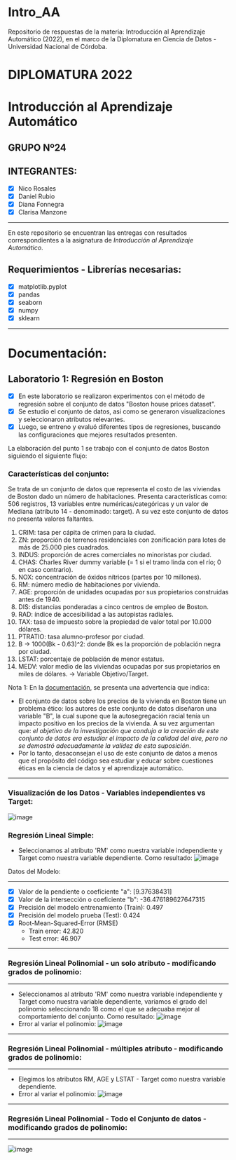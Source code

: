 # Intro_AA

Repositorio de respuestas de la materia: Introducción al Aprendizaje Automático (2022), en el marco de la Diplomatura en Ciencia de Datos - Universidad Nacional de Córdoba.

# **DIPLOMATURA 2022**

# Introducción al Aprendizaje Automático

## GRUPO Nº24

## INTEGRANTES:
   - [x] Nico Rosales 
   - [x] Daniel Rubio
   - [x] Diana Fonnegra
   - [x] Clarisa Manzone

----   
En este repositorio se encuentran las entregas con resultados correspondientes a la asignatura de _Introducción al Aprendizaje Automático_.

## **Requerimientos - Librerías necesarias**:
   - [x] matplotlib.pyplot
   - [x] pandas
   - [x] seaborn
   - [x] numpy
   - [x] sklearn
----

# Documentación:
## Laboratorio 1: Regresión en Boston

   - [x] En este laboratorio se realizaron experimentos con el método de regresión sobre el conjunto de datos "Boston house prices dataset".
   - [x] Se estudio el conjunto de datos, así como se generaron visualizaciones y seleccionaron atributos relevantes.
   - [x] Luego, se entreno y evaluó diferentes tipos de regresiones, buscando las configuraciones que mejores resultados presenten.

La elaboración del punto 1 se trabajo con el conjunto de datos Boston siguiendo el siguiente flujo:

### Características del conjunto:
Se trata de un conjunto de datos que representa el costo de las viviendas de Boston dado un número de habitaciones. Presenta caracteristicas como: 506 registros, 13 variables entre numéricas/categóricas y un valor de Mediana (atributo 14 - denominado: target). A su vez este conjunto de datos no presenta valores faltantes.

1. CRIM: tasa per cápita de crimen para la ciudad.
2. ZN: proporción de terrenos residenciales con zonificación para lotes de más de 25.000 pies cuadrados.
3. INDUS: proporción de acres comerciales no minoristas por ciudad.
4. CHAS: Charles River dummy variable (= 1 si el tramo linda con el río; 0 en caso contrario).
5. NOX: concentración de óxidos nítricos (partes por 10 millones).
6. RM: número medio de habitaciones por vivienda.
7. AGE: proporción de unidades ocupadas por sus propietarios construidas antes de 1940.
8. DIS: distancias ponderadas a cinco centros de empleo de Boston.
9. RAD: índice de accesibilidad a las autopistas radiales.
10. TAX: tasa de impuesto sobre la propiedad de valor total por 10.000 dólares.
11. PTRATIO: tasa alumno-profesor por ciudad.
12. B -> 1000(Bk - 0.63)^2: donde Bk es la proporción de población negra por ciudad.
13. LSTAT: porcentaje de población de menor estatus.
14. MEDV: valor medio de las viviendas ocupadas por sus propietarios en miles de dólares. -> Variable Objetivo/Target.

Nota 1: En la [documentación](https://scikit-learn.org/stable/modules/generated/sklearn.datasets.load_boston.html), se presenta una advertencia que indica:
   - El conjunto de datos sobre los precios de la vivienda en Boston tiene un problema ético: los autores de este conjunto de datos diseñaron una variable "B", la cual supone que la autosegregación racial tenía un impacto positivo en los precios de la vivienda.
    A su vez argumentan que: *el objetivo de la investigación que condujo a la creación de este conjunto de datos era estudiar el impacto de la calidad del aire, pero no se demostró adecuadamente la validez de esta suposición*.
   - Por lo tanto, desaconsejan el uso de este conjunto de datos a menos que el propósito del código sea estudiar y educar sobre cuestiones éticas en la ciencia de datos y el aprendizaje automático.

----

### Visualización de los Datos - Variables independientes vs Target:
![image](https://user-images.githubusercontent.com/103326439/177621596-0c10a6dd-4b73-4645-bc11-0738bfcd1a73.png)

### Regresión Lineal Simple:
   - Seleccionamos al atributo 'RM' como nuestra variable independiente y Target como nuestra variable dependiente. Como resultado:
![image](https://user-images.githubusercontent.com/103326439/177621854-c607b739-8653-4c9f-af10-e085ffbfa946.png)

Datos del Modelo:
--- --- --- --- --- --- --- --- --- --- --- ---

   - [x] Valor de la pendiente o coeficiente "a":  [9.37638431]
   - [x] Valor de la intersección o coeficiente "b":  -36.476189627647315
   - [x] Precisión del modelo entrenamiento (Train): 0.497
   - [x] Precisión del modelo prueba (Test): 0.424
   - [x] Root-Mean-Squared-Error (RMSE)
      -  Train error: 42.820
      -  Test error: 46.907
----      
### Regresión Lineal Polinomial - un solo atributo - modificando grados de polinomio:
--- --- --- --- --- --- --- --- --- --- --- ---
- Seleccionamos al atributo 'RM' como nuestra variable independiente y Target como nuestra variable dependiente, variamos el grado del polinomio seleccionando 18 como el que se adecuaba mejor al comportamiento del conjunto. Como resultado:
![image](https://user-images.githubusercontent.com/103326439/179553479-c139cc71-0f33-4816-b010-c2c344839823.png)
- Error al variar el polinomio:
![image](https://user-images.githubusercontent.com/103326439/179553498-4bb6d0ec-b8d7-46a3-bbcd-2926c9f495bf.png)
----
### Regresión Lineal Polinomial - múltiples atributo - modificando grados de polinomio:
--- --- --- --- --- --- --- --- --- --- --- ---
- Elegimos los atributos RM, AGE y LSTAT - Target como nuestra variable dependiente. 
- Error al variar el polinomio:
![image](https://user-images.githubusercontent.com/103326439/179554662-074dc4c5-6c30-4930-9bcc-78c12b999bb1.png)
----
### Regresión Lineal Polinomial - Todo el Conjunto de datos - modificando grados de polinomio:
--- --- --- --- --- --- --- --- --- --- --- ---
![image](https://user-images.githubusercontent.com/103326439/179554622-678de98d-67f4-497f-9a0f-3119e2b0f0f2.png)



